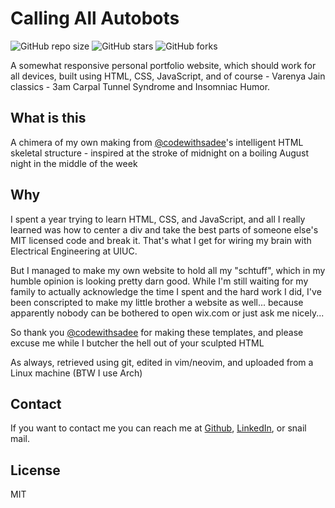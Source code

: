 # Calling All Autobots

![GitHub repo size](https://img.shields.io/github/repo-size/VarenyaJ/ananayaj.github.io)
![GitHub stars](https://img.shields.io/github/stars/VarenyaJ/ananayaj.github.io?style=social)
![GitHub forks](https://img.shields.io/github/forks/VarenyaJ/ananayaj.github.io?style=social)

A somewhat responsive personal portfolio website, which should work for all devices, built using HTML, CSS, JavaScript, and of course - Varenya Jain classics - 3am Carpal Tunnel Syndrome and Insomniac Humor.

## What is this

A chimera of my own making from [@codewithsadee](https://github.com/codewithsadee/vcard-personal-portfolio)'s intelligent HTML skeletal structure - inspired at the stroke of midnight on a boiling August night in the middle of the week

## Why

I spent a year trying to learn HTML, CSS, and JavaScript, and all I really learned was how to center a div and take the best parts of someone else's MIT licensed code and break it. That's what I get for wiring my brain with Electrical Engineering at UIUC.

But I managed to make my own website to hold all my "schtuff", which in my humble opinion is looking pretty darn good.
While I'm still waiting for my family to actually acknowledge the time I spent and the hard work I did, I've been conscripted to make my little brother a website as well... because apparently nobody can be bothered to open wix.com or just ask me nicely...

So thank you [@codewithsadee](https://github.com/codewithsadee/) for making these templates, and please excuse me while I butcher the hell out of your sculpted HTML

As always, retrieved using git, edited in vim/neovim, and uploaded from a Linux machine
(BTW I use Arch)

## Contact

If you want to contact me you can reach me at [Github](https://github.com/VarenyaJ/), [LinkedIn](https://www.linkedin.com/in/varenyaj/), or snail mail.

## License

MIT


